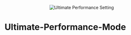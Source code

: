<p align="center">
<img src="https://i.imgur.com/gallery/ultimate-performance-mode-i6YwhV9" alt="Ultimate Performance Setting"/>
  
# Ultimate-Performance-Mode
